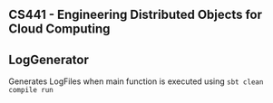 ## CS441 - Engineering Distributed Objects for Cloud Computing

## LogGenerator

Generates LogFiles when main function is executed using `sbt clean compile run`
